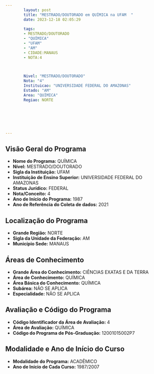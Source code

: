 ```yaml
---
        layout: post
        title: "MESTRADO/DOUTORADO em QUÍMICA na UFAM  "
        date: 2023-12-18 02:05:29
     
        tags:
        - MESTRADO/DOUTORADO
        - "QUÍMICA"
        - "UFAM"
        - "AM"
        - CIDADE:MANAUS
        - NOTA:4
        
       

        Nivel: "MESTRADO/DOUTORADO"
        Nota: "4"
        Instituicao: "UNIVERSIDADE FEDERAL DO AMAZONAS"
        Estado: "AM"
        Area: "QUÍMICA"
        Regiao: NORTE
        
        
        
        
        
        
---
```

## Visão Geral do Programa
- **Nome do Programa:** QUÍMICA
- **Nível:** MESTRADO/DOUTORADO
- **Sigla da Instituição:** UFAM
- **Instituição de Ensino Superior:** UNIVERSIDADE FEDERAL DO AMAZONAS
- **Status Jurídico:** FEDERAL
- **Nota/Conceito:** 4
- **Ano de Início do Programa:** 1987
- **Ano de Referência do Coleta de dados:** 2021

## Localização do Programa
- **Grande Região:** NORTE
- **Sigla da Unidade da Federação:** AM
- **Município Sede:** MANAUS

## Áreas de Conhecimento
- **Grande Área do Conhecimento:** CIÊNCIAS EXATAS E DA TERRA
- **Área de Conhecimento:** QUÍMICA
- **Área Básica do Conhecimento:** QUÍMICA
- **Subárea:** NÃO SE APLICA
- **Especialidade:** NÃO SE APLICA

## Avaliação e Código do Programa
- **Código Identificador da Área de Avaliação:** 4
- **Área de Avaliação:** QUÍMICA
- **Código do Programa de Pós-Graduação:** 12001015002P7


## Modalidade e Ano de Início do Curso
- **Modalidade do Programa:** ACADÊMICO
- **Ano de Início de Cada Curso:** 1987/2007
